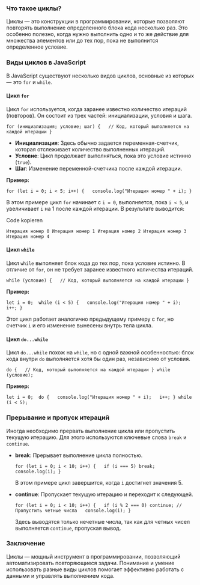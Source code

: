 ### Что такое циклы?

Циклы — это конструкции в программировании, которые позволяют повторять выполнение определенного блока кода несколько раз. Это особенно полезно, когда нужно выполнить одно и то же действие для множества элементов или до тех пор, пока не выполнится определенное условие.

### Виды циклов в JavaScript

В JavaScript существуют несколько видов циклов, основные из которых — это `for` и `while`.

#### Цикл `for`

Цикл `for` используется, когда заранее известно количество итераций (повторов). Он состоит из трех частей: инициализации, условия и шага.

`for (инициализация; условие; шаг) {   // Код, который выполняется на каждой итерации }`

- **Инициализация**: Здесь обычно задается переменная-счетчик, которая отслеживает количество выполненных итераций.
- **Условие**: Цикл продолжает выполняться, пока это условие истинно (`true`).
- **Шаг**: Изменение переменной-счетчика после каждой итерации.

**Пример:**

`for (let i = 0; i < 5; i++) {   console.log("Итерация номер " + i); }`

В этом примере цикл `for` начинает с `i = 0`, выполняется, пока `i < 5`, и увеличивает `i` на 1 после каждой итерации. В результате выводится:

Code kopieren

`Итерация номер 0 Итерация номер 1 Итерация номер 2 Итерация номер 3 Итерация номер 4`

#### Цикл `while`

Цикл `while` выполняет блок кода до тех пор, пока условие истинно. В отличие от `for`, он не требует заранее известного количества итераций.

`while (условие) {   // Код, который выполняется на каждой итерации }`

**Пример:**

`let i = 0;  while (i < 5) {   console.log("Итерация номер " + i);   i++; }`

Этот цикл работает аналогично предыдущему примеру с `for`, но счетчик `i` и его изменение вынесены внутрь тела цикла.

#### Цикл `do...while`

Цикл `do...while` похож на `while`, но с одной важной особенностью: блок кода внутри `do` выполняется хотя бы один раз, независимо от условия.

`do {   // Код, который выполняется на каждой итерации } while (условие);`

**Пример:**

`let i = 0;  do {   console.log("Итерация номер " + i);   i++; } while (i < 5);`

### Прерывание и пропуск итераций

Иногда необходимо прервать выполнение цикла или пропустить текущую итерацию. Для этого используются ключевые слова `break` и `continue`.

- **break**: Прерывает выполнение цикла полностью.
    
    `for (let i = 0; i < 10; i++) {   if (i === 5) break;   console.log(i); }`
    
    В этом примере цикл завершится, когда `i` достигнет значения 5.
    
- **continue**: Пропускает текущую итерацию и переходит к следующей.
    
    `for (let i = 0; i < 10; i++) {   if (i % 2 === 0) continue; // Пропустить четные числа   console.log(i); }`
    
    Здесь выводятся только нечетные числа, так как для четных чисел выполняется `continue`, пропуская вывод.
    

### Заключение

Циклы — мощный инструмент в программировании, позволяющий автоматизировать повторяющиеся задачи. Понимание и умение использовать разные виды циклов помогает эффективно работать с данными и управлять выполнением кода.
